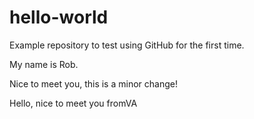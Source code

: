 # hello-world
Example repository to test using GitHub for the first time.

My name is Rob.

Nice to meet you, this is a minor change!

Hello, nice to meet you fromVA
